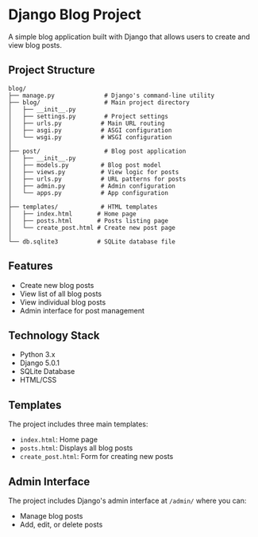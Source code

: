# Django Blog Project

A simple blog application built with Django that allows users to create and view blog posts.

## Project Structure

```
blog/
├── manage.py              # Django's command-line utility
├── blog/                  # Main project directory
│   ├── __init__.py
│   ├── settings.py        # Project settings
│   ├── urls.py           # Main URL routing
│   ├── asgi.py           # ASGI configuration
│   └── wsgi.py           # WSGI configuration
│
├── post/                  # Blog post application
│   ├── __init__.py
│   ├── models.py         # Blog post model
│   ├── views.py          # View logic for posts
│   ├── urls.py           # URL patterns for posts
│   ├── admin.py          # Admin configuration
│   └── apps.py           # App configuration
│
├── templates/            # HTML templates
│   ├── index.html       # Home page
│   ├── posts.html       # Posts listing page
│   └── create_post.html # Create new post page
│
└── db.sqlite3           # SQLite database file
```

## Features

- Create new blog posts
- View list of all blog posts
- View individual blog posts
- Admin interface for post management

## Technology Stack

- Python 3.x
- Django 5.0.1
- SQLite Database
- HTML/CSS

## Templates

The project includes three main templates:
- `index.html`: Home page
- `posts.html`: Displays all blog posts
- `create_post.html`: Form for creating new posts

## Admin Interface

The project includes Django's admin interface at `/admin/` where you can:
- Manage blog posts
- Add, edit, or delete posts 